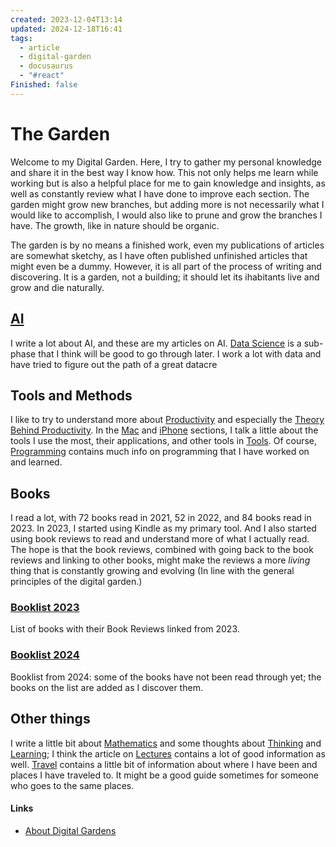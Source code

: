 ```yaml
---
created: 2023-12-04T13:14
updated: 2024-12-18T16:41
tags:
  - article
  - digital-garden
  - docusaurus
  - "#react"
Finished: false
---
```

# The Garden

Welcome to my Digital Garden.  Here, I try to gather my personal knowledge and share it in the best way I know how. This not only helps me learn while working but is also a helpful place for me to gain knowledge and insights, as well as constantly review what I have done to improve each section. The garden might grow new branches, but adding more is not necessarily what I would like to accomplish, I would also like to prune and grow the branches I have. The growth, like in nature should be organic. 


The garden is by no means a finished work, even my publications of articles are somewhat sketchy, as I have often published unfinished articles that might even be a dummy. However, it is all part of the process of writing and discovering. It is a garden, not a building; it should let its ihabitants live and grow and die naturally. 

## [AI](AI/AI.md) 
I write a lot about AI, and these are my articles on AI.  [Data Science](AI/Data%20Science/Data%20Science.md) is a sub-phase that I think will be good to go through later. 
I work a lot with data and have tried to figure out the path of a great datacre

## Tools and Methods

I like to try to understand more about [Productivity](Productivity/Productivity.md) and especially the [Theory Behind Productivity](Productivity/Productivity%20Theory.md). In the [Mac](Mac/Mac.md) and [iPhone](Iphone/Iphone.md) sections, I talk a little about the tools I use the most, their applications, and other tools in [Tools](Tools/Tools.md).  Of course, [Programming](Programming/Programming.md) contains much info on programming that I have worked on and learned. 
  
## Books

I read a lot, with 72 books read in 2021, 52 in 2022, and 84 books read in 2023. In 2023, I started using Kindle as my primary tool. And I also started using book reviews to read and understand more of what I actually read. The hope is that the book reviews, combined with going back to the book reviews and linking to other books, might make the reviews a more *living* thing that is constantly growing and evolving (In line with the general principles of the digital garden.)
### [Booklist 2023](Books/Booklist%202023.md)
List of books with their Book Reviews linked from 2023. 

### [Booklist 2024](Books/Booklist%202024.md)
Booklist from 2024: some of the books have not been read through yet; the books on the list are added as I discover them. 


## Other things
I write a little bit about [Mathematics](Mathematics/Mathematics.md) and some thoughts about [Thinking](Thinking/Thinking.md) and [Learning](Learning/Learning.md); I think the article on [Lectures](Learning/Lectures.md) contains a lot of good information as well.  [Travel](Travel/Travel.md) contains a little bit of information about where I have been and places I have traveled to. It might be a good guide sometimes for someone who goes to the same places. 



#### Links
- [About Digital Gardens](https://tomcritchlow.com/2019/02/17/building-digital-garden/)
